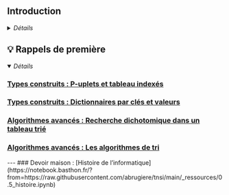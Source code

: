 ##  Introduction
<details>
  <summary><i>Détails</i></summary>
  
  >__« Dans la nouvelle économie, l’informatique n’est plus une connaissance optionnelle. C’est une compétence basique, comme la lecture, l’écriture et l’arithmétique. »__
  >
  >_Barack Obama, 2016_


  ##  📖 En classe de terminale
  ### Le programme Officiel
  >[Programme de l'enseignement de spécialité de NSI](https://cache.media.education.gouv.fr/file/SPE8_MENJ_25_7_2019/93/3/spe247_annexe_1158933.pdf)  
  >_Bulletin officiel de l'éducation nationale spécial n°8 du 25 juillet 2019_
  
  Cet enseignement s’appuie sur quatre concepts fondamentaux :
  - Les **données**, qui représentent sous une forme numérique unifiée des informations très diverses : textes, images, sons, mesures physiques, sommes d’argent, etc.
  - Les **algorithmes**, qui spécifient de façon abstraite et précise des traitements à effectuer sur les données à partir d’opérations élémentaires.
  -  Les **langages**, qui permettent de traduire les algorithmes abstraits en programmes textuels ou graphiques de façon à ce qu’ils soient exécutables par les machines.
  - Les **machines**, et leurs systèmes d’exploitation, qui permettent d’exécuter des programmes en enchaînant un grand nombre d’instructions simples, assurant la persistance des données par leur stockage, et de gérer les communications. On y inclut les objets connectés et les réseaux.  
  À ces concepts s’ajoute un élément transversal : les **interfaces** qui permettent la communication avec les humains, la collecte des données et la commande des systèmes.

  En classe de terminale, le programme de NSI est découpé en 5 chapitres
  - Les **structures de données** (piles, files, arbres, graphes)
  - Les **bases de données** (modèle relationnel, SGBD, SQL)
  - Les **architectures**, OS et réseaux (composants, processus, routage et sécurité réseau)
  - Les **langages** et la programmation (récursivité, mise au point, bugs, POO)
  - Les **algorithmes** (parcours, diviser pour régner, recherche textuelle)  

  Un chapitre **Histoire de l'informatique** s'ajoute à ceux-ci mais il sera traité de manière transversalle tout au long des cours de première et terminale.
  
  ### La répartition des cours 
  >🕦 _6 heures de cours répartis en 3 blocs de 2 heures_    

  La majorité des cours et TP se font sur machine, il n'y a pas de répartition standard de ces 6 heures entre les cours et les TPs, les cours contiendront des exercices de compréhension et peuvent s'étaler sur 1/2 séance (1h) ou plusieurs séances (2 x 2 heures) les TPs s'étalent souvent sur 2 séances (4h).  
  Pour bien préparer le baccalauréat dont les 3/4 de la note sont obtenus à l'écrit, nous effectuerons des exercices sur feuille sans l'accès aux machines (souvent piochés dans les annales des années précédentes).

  **📝 Les évaluations**  
  - Devoirs surveillés (QCM + exos)
  - Exos type bac
  - Devoirs maison
  - Bac blanc (écrit et pratique)
  - Activités en classe notées
  
  **✓ Les besoins**  
  - Une clé **USB** ou un drive pour sauvegarder vos cours et TP que vous aurez modifiés
  - Des **écouteurs** avec une prise Jack 3.5mm mâle pour pouvoir écouter des vidéos parfois intégrées au cours
  - Connaître ses accès à l'**ENT** et **Pronote**
  
  **⚠️ Les règles** 
  - Etre à l’heure : une tolérance de 5mn, au delà le cours n'est plus accessible
  - Poser son téléphone dans la PhoneBox à son arrivée en classe
  - Passer aux toilettes avant ou après le cours, pas de sortie pendant le cours
  - Respecter ses camarades et le professeur 
  - Respecter le matériel qui est notre outil de travail
  
  **🛠️ Les outils**  
  ![Python Github SQL Basthon Jupyter Pix](./0.0.outils1.png "Nos outils")  
  
  **Mais aussi...**  
  
  ![Cahier crayon gomme cerveau](./0.0.outils2.png "Mais à ne pas oublier")

  ---
  ## 🎓 Le baccalauréat  
  >[Définition  de  l'épreuve  terminale  de  l'enseignement  de  spécialité  « numérique  et  sciences informatiques » du baccalauréat général](https://eduscol.education.fr/document/52908/download#:~:text=L'%C3%A9preuve%20terminale%20obligatoire%20de,est%20donn%C3%A9e%20sur%2020%20points)  
  >_Site Eduscol_
  >
  >[Modification de certaines modalités de passation des épreuves terminales d’enseignements de spécialité](https://www.education.gouv.fr/bo/2023/Hebdo36/MENE2317750N)  
  >_Bulletin officiel de l'éducation nationale n°36 du 28 septembre 2023_

  ### 🖊️ Épreuve écrite  
  _sur 20 points - durée 3 h 30 - coeff 0.75_
  >[Programme d'examen des épreuves terminales des enseignements de spécialité](https://www.education.gouv.fr/bo/22/Hebdo36/MENE2227884N.htm)  
  >_Bulletin officiel de l'éducation nationale n°36 du 30 septembre 2022_

  Depuis la session 2023, l'épreuve consiste en trois exercices qui doivent tous être traités.  

  _Les annales des sujets précédents (2020, 2021, 2022) comportent tous 5 exercices dont seulement 3 devaient être traités. Ce n'est plus le cas depuis la session 2023 où la totalité du sujet doit être traité_

  ### 💻 Épreuve pratique  
  _sur 20 points - durée 1 h - coeff 0.25_  
  >[Partie pratique de l’épreuve de l’enseignement de NSI à compter de la session 2024](https://www.education.gouv.fr/bo/2024/Hebdo8/MENE2330918N)  
  >_Bulletin officiel de l'éducation nationale n°8 du 22 février 2024_

  La partie pratique consiste en la résolution de deux exercices sur ordinateur.
  Le candidat est évalué sur la base d’un dialogue avec un professeur-examinateur. Un examinateur évalue au maximum quatre élèves. L’examinateur ne peut pas évaluer un élève qu’il a eu en classe durant l’année en cours.  
  
  **Premier exercice** : Le premier exercice consiste à programmer un algorithme figurant explicitement au programme, ne présentant pas de difficulté particulière, dont on fournit une spécification. Il s’agit donc de restituer un algorithme rencontré et travaillé à plusieurs reprises en cours de formation. Le sujet peut proposer un jeu de test avec les réponses attendues pour permettre au candidat de vérifier son travail.  
  
  **Deuxième exercice** : Pour le second exercice, un programme est fourni au candidat. Cet exercice ne demande pas l’écriture complète d’un programme, mais permet de valider des compétences de programmation suivant des modalités variées : le candidat doit, par exemple, compléter un programme « à trous » afin de répondre à une spécification donnée, ou encore compléter un programme pour le documenter, ou encore compléter un programme en ajoutant des assertions, etc.  
  
  **Banque d'exercices** : Les exercices des épreuves pratiques jusqu'à 2023 sont disponibles sur le site [Eduscol](https://eduscol.education.fr/2661/banque-des-epreuves-pratiques-de-specialite-nsi)  

  ### A noter 
  - _Les deux épreuves n'auront pas lieu le même jour._  
  - _Les notes de l'épreuve de terminale compteront pour le baccalauréat avec le coefficient 16 sur 60._   
  - _La note sur 20 au baccalauréat en NSI est constituée de 15 points d'épreuve écrite et de 5 points d'épreuve pratique._  

  ![Répartition de la note finale](https://www.education.gouv.fr/sites/default/files/styles/embed_image/public/2021-10/r-partition-de-la-note-finale-gt-octobre-95074.jpg "Répartition de la note finale")  


  ---
  ## 💻 Notre environnement de travail

  ### Jupyter Notebook
  Tous les cours et TP de cette année seront disponibles en ligne sur __Github__ à l'adresse https://github.com/abrugiere/tnsi sous forme de __Notebooks Jupyter__.  
  Jupyter Notebook est un environnement de programmation interactif permettant de créer des document intitulés "notebooks". Il s'agit de documents se présentant sous la forme d'une succession de cellules qui peuvent contenir du code __Python__, du __texte brut__, des formules mathématiques, des graphiques ou encore du texte mis en forme grâce au langage __markdown__. Les notebooks possèdent généralement l'extension `.ipynb`.

  ### Basthon
  Pour utiliser les notebooks Jupyter il faut généralement installer le logiciel sur son ordinateur, cependant il existe un outil en ligne appelé __Basthon__ (Basthon est l'acronyme de "**b**ac **à** **s**able pour py**thon**", c'est une allusion à la lutte que peut parfois représenter l'apprentissage de la programmation) qui nous permettra d'utiliser les notebooks sans rien installer et quelque soit notre plateforme (PC, mac, Linux, tablette...) 

  L'accès au site se fait à l'adresse [https://basthon.fr](https://basthon.fr) en choisissant le mode _Notebook_ (un mode _Console_ existe aussi à la manière de l'environnement _IDLE_ également disponible au lycée)

  En cas de panne du site Basthon, **Jupyter** propose un éditeur en ligne de Notebooks à l'adresse [https://jupyter.org/try-jupyter/lab](https://jupyter.org/try-jupyter/lab) le notebook peut être ouvert en utilisant le bouton _"Upload files"_ pour charger votre fichier.

  ### Le markdown
  Comme le HTML, le markdown est un langage qui permet de mettre en forme du texte en utilisant des __balises__. Pour se familiariser avec ces outils, voici un premier TP :  

  ### [Notebooks Jupyter, Basthon, Le Markdown](https://notebook.basthon.fr/?from=https://raw.githubusercontent.com/abrugiere/tnsi/main/_ressources/0.0_markdown.ipynb)  
  _(CTRL+Clic ou Clic Droit et "Ouvrir le lien dans un nouvel onglet")_

---
</details>




## 💡 Rappels de première
<details open>
  <summary><i>Détails</i></summary> 
    
  ### [Types construits : P-uplets et tableau indexés](https://notebook.basthon.fr/?from=https://raw.githubusercontent.com/abrugiere/tnsi/main/_ressources/0.1_tuples_listes.ipynb)
  ### [Types construits : Dictionnaires par clés et valeurs](https://notebook.basthon.fr/?from=https://raw.githubusercontent.com/abrugiere/tnsi/main/_ressources/0.2_dico.ipynb)
  ### [Algorithmes avancés : Recherche dichotomique dans un tableau trié](https://notebook.basthon.fr/?from=https://raw.githubusercontent.com/abrugiere/tnsi/main/_ressources/0.3_dichotomie.ipynb) 
  ### [Algorithmes avancés : Les algorithmes de tri](https://notebook.basthon.fr/?from=https://raw.githubusercontent.com/abrugiere/tnsi/main/_ressources/0.4_tris.ipynb) 

</details>
  ---
  ### Devoir maison : [Histoire de l’informatique](https://notebook.basthon.fr/?from=https://raw.githubusercontent.com/abrugiere/tnsi/main/_ressources/0.5_histoire.ipynb)  










